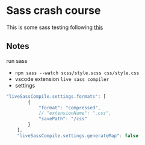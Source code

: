 # Sass crash course

This is some sass testing following [this](https://www.youtube.com/watch?v=nu5mdN2JIwM)

## Notes

run sass

- `npm sass --watch scss/style.scss css/style.css`
- vscode extension `live sass compiler`
- settings
```js
"liveSassCompile.settings.formats": [
        {
            "format": "compressed",
            // "extensionName": ".css",
            "savePath": "/css"
        }
    ],
    "liveSassCompile.settings.generateMap": false
```
